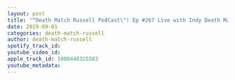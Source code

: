 ```yaml
---
layout: post
title: "“Death Match Russell PodCast\"! Ep #267 Live with Indy Death Match Wrestler John Wayne Murdoch Tune in!"
date: 2019-09-01
categories: death-match-russell
author: death-match-russell
spotify_track_id: 
youtube_video_id: 
apple_track_id: 1000448325583
youtube_metadata: 
---
```

